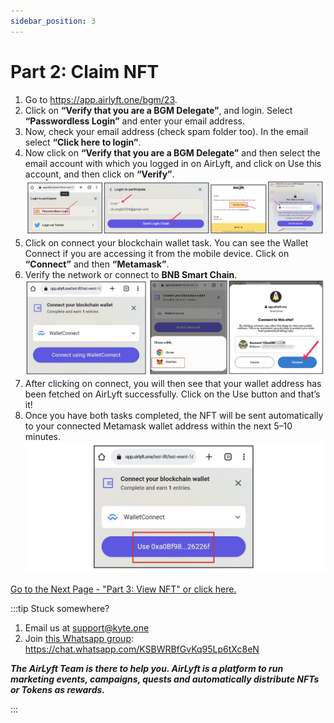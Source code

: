 ```yaml
---
sidebar_position: 3
---
```


# Part 2: Claim NFT
1. Go to  https://app.airlyft.one/bgm/23.
2. Click on **“Verify that you are a BGM Delegate”**, and login. Select **“Passwordless Login”** and enter your email address.
3. Now, check your email address (check spam folder too). In the email select **“Click here to login”**.
4. Now click on **“Verify that you are a BGM Delegate”** and then select the email account with which you logged in on AirLyft, and click on Use this account, and then click on **“Verify”**.
![](./images/login.png)
5. Click on connect your blockchain wallet task. You can see the Wallet Connect if you are accessing it from the mobile device. Click on **“Connect”** and then **“Metamask”**.
6. Verify the network or connect to **BNB Smart Chain**.
![](./images/walletconnect.png)
7. After clicking on connect, you will then see that your wallet address has been fetched on AirLyft successfully. Click on the Use button and that’s it!
8. Once you have both tasks completed, the NFT will be sent automatically to your connected Metamask wallet address within the next 5–10 minutes.
![](./images/usewallet.png)

[Go to the Next Page - "Part 3: View NFT" or click here.](part3)

:::tip Stuck somewhere?

1. Email us at support@kyte.one
2. Join [this Whatsapp group](https://chat.whatsapp.com/KSBWRBfGvKq95Lp6tXc8eN): https://chat.whatsapp.com/KSBWRBfGvKq95Lp6tXc8eN

**_The AirLyft Team is there to help you. AirLyft is a platform to run marketing events, campaigns, quests and automatically distribute NFTs or Tokens as rewards._**

:::